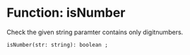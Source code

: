# Function: isNumber
Check the given string paramter contains only digitnumbers.

````
isNumber(str: string): boolean ;
````

